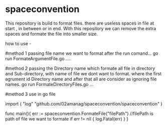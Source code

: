 # spaceconvention

This repository is build to format files.
there are useless spaces in file at start , in between or in end.
With this repository we can remove the extra spaces and formate the file into smaller size.

how to use -

#method 1
passing file name we want to format after the run comand...
 go run FormateArgumentFile.go <fileName1> <fileName2> ....
 
 #method 2
 passing the Directory name which formate all file in directory and Sub-directory, with name of file we dont want to format.
 where the first agrument id Directory name and after that all are consider as ignoring file names.
 go run FormateDirectoryFiles.go <directoryName> <toIgnorFile1> <toIgnorFile2> ...
 
 #method 3
 use in go file
 
 import (
  "log"
  "github.com/02amanag/spaceconvention/spaceconvention"
  )
  
  func main(){
    err := spaceconvention.FormateFile("filePath") //filePath is path of file we want to formate
      if err != nil {
       log.Fatal(err)
      }
   }
